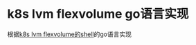 # k8s lvm flexvolume go语言实现

根据[k8s lvm flexvolume的shell](https://github.com/kubernetes/examples/blob/master/staging/volumes/flexvolume/lvm)的go语言实现

